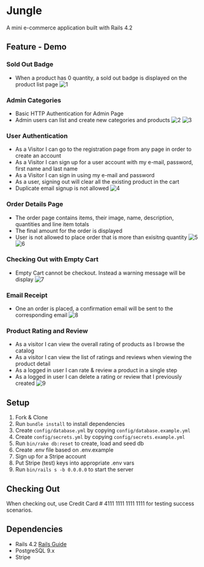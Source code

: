 # Jungle
A mini e-commerce application built with Rails 4.2

## Feature - Demo

### Sold Out Badge
* When a product has 0 quantity, a sold out badge is displayed on the product list page
![1](./docs/out_of_stock.gif)
### Admin Categories
* Basic HTTP Authentication for Admin Page
* Admin users can list and create new categories and products
![2](./docs/access_admin.gif)
![3](./docs/admin.gif)
### User Authentication
* As a Visitor I can go to the registration page from any page in order to create an account
* As a Visitor I can sign up for a user account with my e-mail, password, first name and last name
* As a Visitor I can sign in using my e-mail and password
* As a user, signing out will clear all the existing product in the cart
* Duplicate email signup is not allowed
![4](./docs/signup.gif)
### Order Details Page
* The order page contains items, their image, name, description, quantities and line item totals
* The final amount for the order is displayed
* User is not allowed to place order that is more than exisitng quantity
![5](./docs/order_detail.png)
![6](./docs/place_order.gif)
### Checking Out with Empty Cart
* Empty Cart cannot be checkout. Instead a warning message will be display
![7](./docs/empty_cart.png)
### Email Receipt
* One an order is placed, a confirmation email will be sent to the corresponding email
![8](./docs/order_email.png)
### Product Rating and Review
* As a visitor I can view the overall rating of products as I browse the catalog
* As a visitor I can view the list of ratings and reviews when viewing the product detail
* As a logged in user I can rate & review a product in a single step
* As a logged in user I can delete a rating or review that I previously created
![9](./docs/add_delete_review.gif)


## Setup

1. Fork & Clone
2. Run `bundle install` to install dependencies
3. Create `config/database.yml` by copying `config/database.example.yml`
4. Create `config/secrets.yml` by copying `config/secrets.example.yml`
5. Run `bin/rake db:reset` to create, load and seed db
6. Create .env file based on .env.example
7. Sign up for a Stripe account
8. Put Stripe (test) keys into appropriate .env vars
9. Run `bin/rails s -b 0.0.0.0` to start the server

## Checking Out

When checking out, use Credit Card # 4111 1111 1111 1111 for testing success scenarios.

## Dependencies

* Rails 4.2 [Rails Guide](http://guides.rubyonrails.org/v4.2/)
* PostgreSQL 9.x
* Stripe
